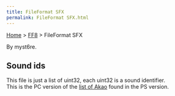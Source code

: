 ```yaml
---
title: FileFormat SFX
permalink: FileFormat SFX.html
---
```


[Home](../Main%20Page.md) > [FF8](../FF8.md) > FileFormat SFX

By myst6re.

## Sound ids

This file is just a list of uint32, each uint32 is a sound identifier.  
This is the PC version of the [list of Akao][] found in the PS version.

  [list of Akao]: PlaystationMedia.md#Second%20file%20.28.2A.MAP.29
    "wikilink"
